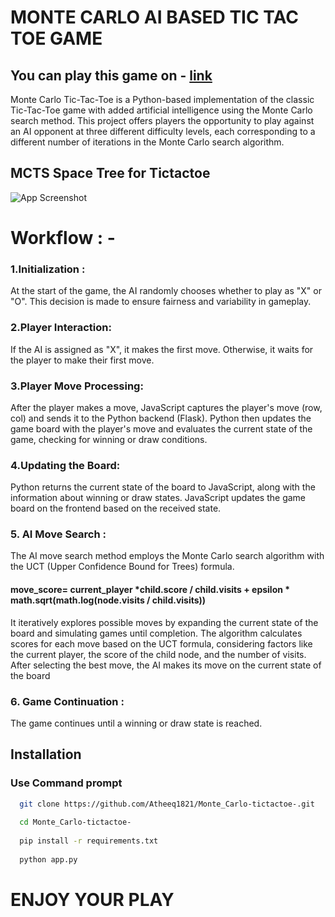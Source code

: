 
# MONTE CARLO AI BASED TIC TAC TOE GAME

## You can play this game on  - [link](https://awesomeopensource.com/project/elangosundar/awesome-README-templates)
Monte Carlo Tic-Tac-Toe is a Python-based implementation of the classic Tic-Tac-Toe game with added artificial intelligence using the Monte Carlo search method. This project offers players the opportunity to play against an AI opponent at three different difficulty levels, each corresponding to a different number of iterations in the Monte Carlo search algorithm.




## MCTS Space Tree for Tictactoe

![App Screenshot](https://nestedsoftware.com/assets/images/2019-08-07-tic-tac-toe-with-mcts-2h5k.152104/6dpz3fabybointn48xte.png)



# Workflow : - 

### 1.Initialization :
At the start of the game, the AI randomly chooses whether to play as "X" or "O". This decision is made to ensure fairness and variability in gameplay.

### 2.Player Interaction:
If the AI is assigned as "X", it makes the first move. Otherwise, it waits for the player to make their first move.

### 3.Player Move Processing:
After the player makes a move, JavaScript captures the player's move (row, col) and sends it to the Python backend (Flask).
Python then updates the game board with the player's move and evaluates the current state of the game, checking for winning or draw conditions.

### 4.Updating the Board:
Python returns the current state of the board to JavaScript, along with the information about winning or draw states.
JavaScript updates the game board on the frontend based on the received state.

### 5. AI Move Search :

The AI move search method employs the Monte Carlo search algorithm with the UCT (Upper Confidence Bound for Trees) formula.

#### move_score= current_player *child.score / child.visits + epsilon * math.sqrt(math.log(node.visits / child.visits))
It iteratively explores possible moves by expanding the current state of the board and simulating games until completion.
The algorithm calculates scores for each move based on the UCT formula, considering factors like the current player, the score of the child node, and the number of visits.
After selecting the best move, the AI makes its move on the current state of the board
### 6. Game Continuation :
The game continues until a winning or draw state is reached.


## Installation




### Use Command prompt
```bash
  git clone https://github.com/Atheeq1821/Monte_Carlo-tictactoe-.git
  
  cd Monte_Carlo-tictactoe-
  
  pip install -r requirements.txt
  
  python app.py
```

# ENJOY YOUR PLAY
    

